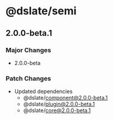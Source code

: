 # @dslate/semi

## 2.0.0-beta.1

### Major Changes

- 2.0.0-beta

### Patch Changes

- Updated dependencies
  - @dslate/component@2.0.0-beta.1
  - @dslate/plugin@2.0.0-beta.1
  - @dslate/core@2.0.0-beta.1
